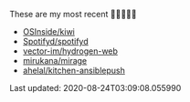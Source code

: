 These are my most recent 🌟🌟🌟🌟🌟

* [OSInside/kiwi](https://github.com/OSInside/kiwi)
* [Spotifyd/spotifyd](https://github.com/Spotifyd/spotifyd)
* [vector-im/hydrogen-web](https://github.com/vector-im/hydrogen-web)
* [mirukana/mirage](https://github.com/mirukana/mirage)
* [ahelal/kitchen-ansiblepush](https://github.com/ahelal/kitchen-ansiblepush)

Last updated: 2020-08-24T03:09:08.055990
